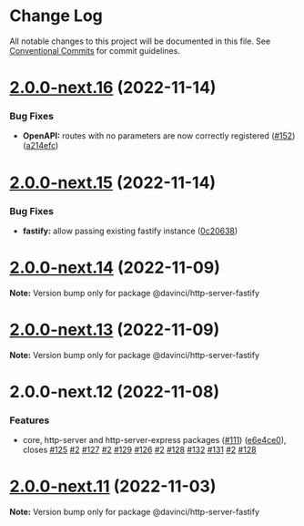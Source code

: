 # Change Log

All notable changes to this project will be documented in this file.
See [Conventional Commits](https://conventionalcommits.org) for commit guidelines.

# [2.0.0-next.16](https://github.com/HPInc/davinci/compare/@davinci/http-server-fastify@2.0.0-next.15...@davinci/http-server-fastify@2.0.0-next.16) (2022-11-14)


### Bug Fixes

* **OpenAPI:** routes with no parameters are now correctly registered ([#152](https://github.com/HPInc/davinci/issues/152)) ([a214efc](https://github.com/HPInc/davinci/commit/a214efc48caa4448dcc0125e6dffbd882638a476))





# [2.0.0-next.15](https://github.com/HPInc/davinci/compare/@davinci/http-server-fastify@2.0.0-next.14...@davinci/http-server-fastify@2.0.0-next.15) (2022-11-14)


### Bug Fixes

* **fastify:** allow passing existing fastify instance ([0c20638](https://github.com/HPInc/davinci/commit/0c20638193617b628bf74d32cdc0a107368780a8))





# [2.0.0-next.14](https://github.com/HPInc/davinci/compare/@davinci/http-server-fastify@2.0.0-next.13...@davinci/http-server-fastify@2.0.0-next.14) (2022-11-09)

**Note:** Version bump only for package @davinci/http-server-fastify





# [2.0.0-next.13](https://github.com/HPInc/davinci/compare/@davinci/http-server-fastify@2.0.0-next.12...@davinci/http-server-fastify@2.0.0-next.13) (2022-11-09)

**Note:** Version bump only for package @davinci/http-server-fastify





# 2.0.0-next.12 (2022-11-08)


### Features

* core, http-server and http-server-express packages ([#111](https://github.com/HPInc/davinci/issues/111)) ([e6e4ce0](https://github.com/HPInc/davinci/commit/e6e4ce0dcc81a3b44976cde471353f77ad872e65)), closes [#125](https://github.com/HPInc/davinci/issues/125) [#2](https://github.com/HPInc/davinci/issues/2) [#127](https://github.com/HPInc/davinci/issues/127) [#2](https://github.com/HPInc/davinci/issues/2) [#129](https://github.com/HPInc/davinci/issues/129) [#126](https://github.com/HPInc/davinci/issues/126) [#2](https://github.com/HPInc/davinci/issues/2) [#128](https://github.com/HPInc/davinci/issues/128) [#132](https://github.com/HPInc/davinci/issues/132) [#131](https://github.com/HPInc/davinci/issues/131) [#2](https://github.com/HPInc/davinci/issues/2) [#128](https://github.com/HPInc/davinci/issues/128)





# [2.0.0-next.11](https://github.com/HPInc/davinci/compare/@davinci/http-server-fastify@2.0.0-next.10...@davinci/http-server-fastify@2.0.0-next.11) (2022-11-03)

**Note:** Version bump only for package @davinci/http-server-fastify
